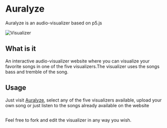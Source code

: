 # Auralyze

Auralyze is an audio-visualizer based on p5.js

![Visualizer](showcase.gif)

## What is it

An interactive audio-visualizer website where you can visualize your favorite songs in one of the five visualizers.The visualizer uses the songs bass and tremble of the song.


## Usage

Just visit [Auralyze](https://auralyze.netlify.app/), select any of the five visualizers available, upload your own song or just listen to the songs already available on the website

## 
Feel free to fork and edit the visualizer in any way you wish.

